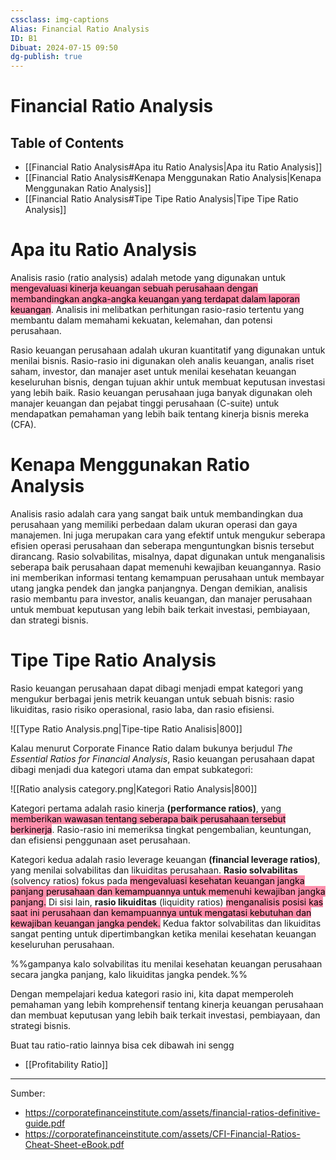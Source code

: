 ```yaml
---
cssclass: img-captions
Alias: Financial Ratio Analysis
ID: B1
Dibuat: 2024-07-15 09:50
dg-publish: true
---
```

# Financial Ratio Analysis
## Table of Contents
- [[Financial Ratio Analysis#Apa itu Ratio Analysis|Apa itu Ratio Analysis]]
- [[Financial Ratio Analysis#Kenapa Menggunakan Ratio Analysis|Kenapa Menggunakan Ratio Analysis]]
- [[Financial Ratio Analysis#Tipe Tipe Ratio Analysis|Tipe Tipe Ratio Analysis]]

# Apa itu Ratio Analysis
Analisis rasio (ratio analysis) adalah metode yang digunakan untuk <mark style="background: #FF5582A6;">mengevaluasi kinerja keuangan sebuah perusahaan dengan membandingkan angka-angka keuangan yang terdapat dalam laporan keuangan</mark>. Analisis ini melibatkan perhitungan rasio-rasio tertentu yang membantu dalam memahami kekuatan, kelemahan, dan potensi perusahaan.

Rasio keuangan perusahaan adalah ukuran kuantitatif yang digunakan untuk menilai bisnis. Rasio-rasio ini digunakan oleh analis keuangan, analis riset saham, investor, dan manajer aset untuk menilai kesehatan keuangan keseluruhan bisnis, dengan tujuan akhir untuk membuat keputusan investasi yang lebih baik. Rasio keuangan perusahaan juga banyak digunakan oleh manajer keuangan dan pejabat tinggi perusahaan (C-suite) untuk mendapatkan pemahaman yang lebih baik tentang kinerja bisnis mereka (CFA).

# Kenapa Menggunakan Ratio Analysis
Analisis rasio adalah cara yang sangat baik untuk membandingkan dua perusahaan yang memiliki perbedaan dalam ukuran operasi dan gaya manajemen. Ini juga merupakan cara yang efektif untuk mengukur seberapa efisien operasi perusahaan dan seberapa menguntungkan bisnis tersebut dirancang. Rasio solvabilitas, misalnya, dapat digunakan untuk menganalisis seberapa baik perusahaan dapat memenuhi kewajiban keuangannya. Rasio ini memberikan informasi tentang kemampuan perusahaan untuk membayar utang jangka pendek dan jangka panjangnya. Dengan demikian, analisis rasio membantu para investor, analis keuangan, dan manajer perusahaan untuk membuat keputusan yang lebih baik terkait investasi, pembiayaan, dan strategi bisnis.

# Tipe Tipe Ratio Analysis
Rasio keuangan perusahaan dapat dibagi menjadi empat kategori yang mengukur berbagai jenis metrik keuangan untuk sebuah bisnis: rasio likuiditas, rasio risiko operasional, rasio laba, dan rasio efisiensi.

![[Type Ratio Analysis.png|Tipe-tipe Ratio Analisis|800]]

Kalau menurut Corporate Finance Ratio dalam bukunya berjudul *The Essential Ratios for Financial Analysis*, Rasio keuangan perusahaan dapat dibagi menjadi dua kategori utama dan empat subkategori:

![[Ratio analysis category.png|Kategori Ratio Analysis|800]]

Kategori pertama adalah rasio kinerja **(performance ratios)**, yang <mark style="background: #FF5582A6;">memberikan wawasan tentang seberapa baik perusahaan tersebut berkinerja</mark>. Rasio-rasio ini memeriksa tingkat pengembalian, keuntungan, dan efisiensi penggunaan aset perusahaan.

Kategori kedua adalah rasio leverage keuangan **(financial leverage ratios)**, yang menilai solvabilitas dan likuiditas perusahaan. **Rasio solvabilitas** (solvency ratios) fokus pada <mark style="background: #FF5582A6;">mengevaluasi kesehatan keuangan jangka panjang perusahaan dan kemampuannya untuk memenuhi kewajiban jangka panjang.</mark> Di sisi lain, **rasio likuiditas** (liquidity ratios) <mark style="background: #FF5582A6;">menganalisis posisi kas saat ini perusahaan dan kemampuannya untuk mengatasi kebutuhan dan kewajiban keuangan jangka pendek.</mark> Kedua faktor solvabilitas dan likuiditas sangat penting untuk dipertimbangkan ketika menilai kesehatan keuangan keseluruhan perusahaan.

%%gampanya kalo solvabilitas itu menilai kesehatan keuangan perusahaan secara jangka panjang, kalo likuiditas jangka pendek.%%

Dengan mempelajari kedua kategori rasio ini, kita dapat memperoleh pemahaman yang lebih komprehensif tentang kinerja keuangan perusahaan dan membuat keputusan yang lebih baik terkait investasi, pembiayaan, dan strategi bisnis.

Buat tau ratio-ratio lainnya bisa cek dibawah ini sengg
- [[Profitability Ratio]]



---
Sumber:
- https://corporatefinanceinstitute.com/assets/financial-ratios-definitive-guide.pdf
- https://corporatefinanceinstitute.com/assets/CFI-Financial-Ratios-Cheat-Sheet-eBook.pdf